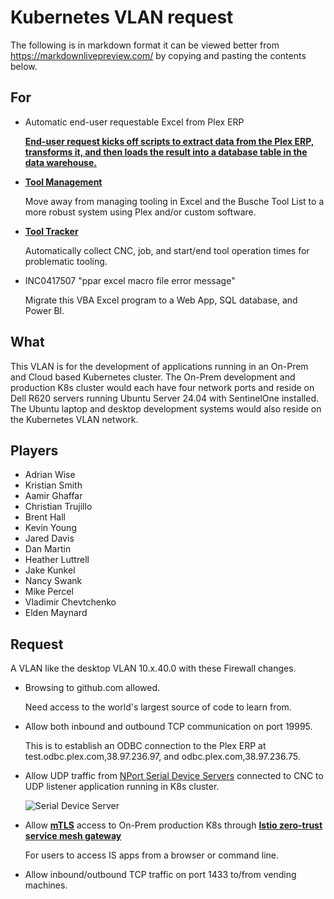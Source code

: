 # Kubernetes VLAN request

The following is in markdown format it can be viewed better from <https://markdownlivepreview.com/> by copying and pasting the contents below.

## For

- Automatic end-user requestable Excel from Plex ERP

  **[End-user request kicks off scripts to extract data from the Plex ERP, transforms it, and then loads the result into a database table in the data warehouse.](https://grpc.io/docs/what-is-grpc/introduction/)**
- **[Tool Management](https://en.wikipedia.org/wiki/Tool_management)**

  Move away from managing tooling in Excel and the Busche Tool List to a more robust system using Plex and/or custom software.
- **[Tool Tracker](https://en.wikipedia.org/wiki/Manufacturing_execution_system)**

  Automatically collect CNC, job, and start/end tool operation times for problematic tooling.
- INC0417507 "ppar excel macro file error message"

  Migrate this VBA Excel program to a Web App, SQL database, and Power BI.



## What

This VLAN is for the development of applications running in an On-Prem and Cloud based Kubernetes cluster. The On-Prem development and production K8s cluster would each have four network ports and reside on Dell R620 servers running Ubuntu Server 24.04 with SentinelOne installed. The Ubuntu laptop and desktop development systems would also reside on the Kubernetes VLAN network.



## Players

- Adrian Wise
- Kristian Smith
- Aamir Ghaffar
- Christian Trujillo
- Brent Hall
- Kevin Young
- Jared Davis
- Dan Martin
- Heather Luttrell
- Jake Kunkel
- Nancy Swank
- Mike Percel
- Vladimir Chevtchenko
- Elden Maynard

## Request

A VLAN like the desktop VLAN 10.x.40.0 with these Firewall changes.

- Browsing to github.com allowed. 

  Need access to the world's largest source of code to learn from.
- Allow both inbound and outbound TCP communication on port 19995. 

  This is to establish an ODBC connection to the Plex ERP at test.odbc.plex.com,38.97.236.97, and odbc.plex.com,38.97.236.75.
- Allow UDP traffic from [NPort Serial Device Servers](https://www.moxa.com/en/products/industrial-edge-connectivity/serial-device-servers/general-device-servers/nport-p5150a-series) connected to CNC to UDP listener application running in K8s cluster.

  ![Serial Device Server](https://cdn-cms.azureedge.net/Moxa/media/PDIM/S100000208/moxa-nport-p5150a-series-appearance-image-eng.png)
- Allow **[mTLS](https://www.cloudflare.com/learning/access-management/what-is-mutual-tls/#:~:text=Mutual%20TLS%20(mTLS)%20is%20a,other%20using%20the%20TLS%20protocol.)** access to On-Prem production K8s through **[Istio zero-trust service mesh gateway](https://istio.io/latest/about/service-mesh/#what-is-istio)**

  For users to access IS apps from a browser or command line.

- Allow inbound/outbound TCP traffic on port 1433 to/from vending machines.



